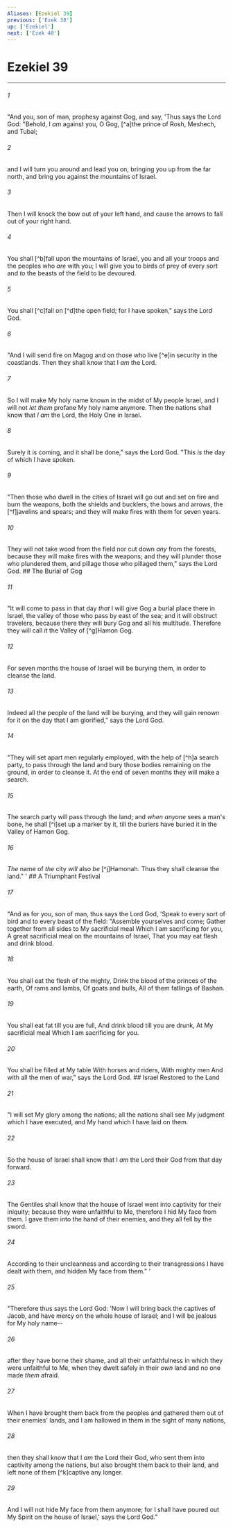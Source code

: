 ```yaml
---
Aliases: [Ezekiel 39]
previous: ['Ezek 38']
up: ['Ezekiel']
next: ['Ezek 40']
---
```

# Ezekiel 39

***


###### 1 
"And you, son of man, prophesy against Gog, and say, 'Thus says the Lord God: "Behold, I _am_ against you, O Gog, [^a]the prince of Rosh, Meshech, and Tubal; 

###### 2 
and I will turn you around and lead you on, bringing you up from the far north, and bring you against the mountains of Israel. 

###### 3 
Then I will knock the bow out of your left hand, and cause the arrows to fall out of your right hand. 

###### 4 
You shall [^b]fall upon the mountains of Israel, you and all your troops and the peoples who _are_ with you; I will give you to birds of prey of every sort and _to_ the beasts of the field to be devoured. 

###### 5 
You shall [^c]fall on [^d]the open field; for I have spoken," says the Lord God. 

###### 6 
"And I will send fire on Magog and on those who live [^e]in security in the coastlands. Then they shall know that I _am_ the Lord. 

###### 7 
So I will make My holy name known in the midst of My people Israel, and I will not _let them_ profane My holy name anymore. Then the nations shall know that _I am_ the Lord, the Holy One in Israel. 

###### 8 
Surely it is coming, and it shall be done," says the Lord God. "This _is_ the day of which I have spoken. 

###### 9 
"Then those who dwell in the cities of Israel will go out and set on fire and burn the weapons, both the shields and bucklers, the bows and arrows, the [^f]javelins and spears; and they will make fires with them for seven years. 

###### 10 
They will not take wood from the field nor cut down _any_ from the forests, because they will make fires with the weapons; and they will plunder those who plundered them, and pillage those who pillaged them," says the Lord God. ## The Burial of Gog 

###### 11 
"It will come to pass in that day _that_ I will give Gog a burial place there in Israel, the valley of those who pass by east of the sea; and it will obstruct travelers, because there they will bury Gog and all his multitude. Therefore they will call _it_ the Valley of [^g]Hamon Gog. 

###### 12 
For seven months the house of Israel will be burying them, in order to cleanse the land. 

###### 13 
Indeed all the people of the land will be burying, and they will gain renown for it on the day that I am glorified," says the Lord God. 

###### 14 
"They will set apart men regularly employed, with the help of [^h]a search party, to pass through the land and bury those bodies remaining on the ground, in order to cleanse it. At the end of seven months they will make a search. 

###### 15 
The search party will pass through the land; and _when anyone_ sees a man's bone, he shall [^i]set up a marker by it, till the buriers have buried it in the Valley of Hamon Gog. 

###### 16 
_The_ name of _the_ city _will_ also _be_ [^j]Hamonah. Thus they shall cleanse the land." ' ## A Triumphant Festival 

###### 17 
"And as for you, son of man, thus says the Lord God, 'Speak to every sort of bird and to every beast of the field: "Assemble yourselves and come; Gather together from all sides to My sacrificial meal Which I am sacrificing for you, A great sacrificial meal on the mountains of Israel, That you may eat flesh and drink blood. 

###### 18 
You shall eat the flesh of the mighty, Drink the blood of the princes of the earth, Of rams and lambs, Of goats and bulls, All of them fatlings of Bashan. 

###### 19 
You shall eat fat till you are full, And drink blood till you are drunk, At My sacrificial meal Which I am sacrificing for you. 

###### 20 
You shall be filled at My table With horses and riders, With mighty men And with all the men of war," says the Lord God. ## Israel Restored to the Land 

###### 21 
"I will set My glory among the nations; all the nations shall see My judgment which I have executed, and My hand which I have laid on them. 

###### 22 
So the house of Israel shall know that I _am_ the Lord their God from that day forward. 

###### 23 
The Gentiles shall know that the house of Israel went into captivity for their iniquity; because they were unfaithful to Me, therefore I hid My face from them. I gave them into the hand of their enemies, and they all fell by the sword. 

###### 24 
According to their uncleanness and according to their transgressions I have dealt with them, and hidden My face from them." ' 

###### 25 
"Therefore thus says the Lord God: 'Now I will bring back the captives of Jacob, and have mercy on the whole house of Israel; and I will be jealous for My holy name-- 

###### 26 
after they have borne their shame, and all their unfaithfulness in which they were unfaithful to Me, when they dwelt safely in their _own_ land and no one made _them_ afraid. 

###### 27 
When I have brought them back from the peoples and gathered them out of their enemies' lands, and I am hallowed in them in the sight of many nations, 

###### 28 
then they shall know that I _am_ the Lord their God, who sent them into captivity among the nations, but also brought them back to their land, and left none of them [^k]captive any longer. 

###### 29 
And I will not hide My face from them anymore; for I shall have poured out My Spirit on the house of Israel,' says the Lord God."
